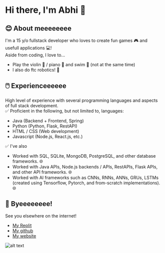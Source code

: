# Hi there, I'm Abhi 👋

## 😊 About meeeeeeee
I'm a 15 y/o fullstack developer who loves to create fun games 🎮 and usefull applications 💻!\
Aside from coding, I love to...
- Play the violin 🎻 / piano 🎹 and swim 🌊 (not at the same time)
- I also do ftc robotics! 🤖

## 🖱️ Experienceeeeee
High level of experience with several programming languages and aspects of full stack development.\
✅ Proficient in the following, but not limited to, languages:
- Java (Backend + Frontend, Spring)
- Python (Python, Flask, RestAPI)
- HTML / CSS (Web development)
- Javascript (Node.js, React.js, etc.) <br/>

✅ I've also
- Worked with SQL, SQLite, MongoDB, PostgreSQL, and other database frameworks. 🌐
- Worked with Java APIs, Node.js backends / APIs, RestAPIs, Flask APIs, and other API frameworks. 🌐
- Worked with AI frameworks such as CNNs, RNNs, ANNs, GRUs, LSTMs (created using Tensorflow, Pytorch, and from-scratch implementations). 🌐

## 👋 Byeeeeeeee!
See you  elsewhere on the internet!
- [My Replit](https://replit.com/@abhiramtx)
- [My github](https://github.com/abhiramtx)
- [My website](https://abhiramtx.github.io/portfolio/)


![alt text](https://avatars.githubusercontent.com/u/106994329?v=4)
<!--
**abhiramtx/abhiramtx** is a ✨ _special_ ✨ repository because its `README.md` (this file) appears on your GitHub profile.

Here are some ideas to get you started:

- 🔭 I’m currently working on ...
- 🌱 I’m currently learning ...
- 👯 I’m looking to collaborate on ...
- 🤔 I’m looking for help with ...
- 💬 Ask me about ...
- 📫 How to reach me: ...
- 😄 Pronouns: ...
- ⚡ Fun fact: ...
-->
